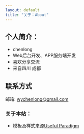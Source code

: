 ```yaml
---
layout: default
title: "关于：About"
---
```


## 个人简介：

* chenlong
* Web后台开发、APP服务端开发
* 喜欢分享交流
* 来自四川 成都

## 联系方式


邮箱: wychenlong@gmail.com 
</p>

### 关于本站：


* 模板及样式来源[Useful Paradigm](http://usefulparadigm.com/)

